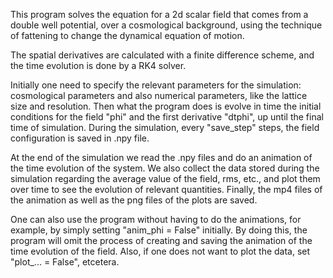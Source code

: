 This program solves the equation for a 2d scalar field that comes from a double well potential, over a cosmological background, using the technique of fattening to change the dynamical equation of motion.

The spatial derivatives are calculated with a finite difference scheme, and the time evolution is done by a RK4 solver.

Initially one need to specify the relevant parameters for the simulation: cosmological parameters and also numerical parameters, like the lattice size and resolution. Then what the program does is evolve in time the initial
conditions for the field "phi" and the first derivative "dtphi", up until the final time of simulation. During the simulation, every "save_step" steps, the field configuration is saved in .npy file. 

At the end of the simulation we read the .npy files and do an animation of the time evolution of the system. We also collect the data stored during the simulation regarding the average value of the field, rms, etc., and plot
them over time to see the evolution of relevant quantities. Finally, the mp4 files of the animation as well as the png files of the plots are saved. 

One can also use the program without having to do the animations, for example, by simply setting "anim_phi = False" initially. By doing this, the program will omit the process of creating and saving the animation of the
time evolution of the field. Also, if one does not want to plot the data, set "plot_... = False", etcetera.

